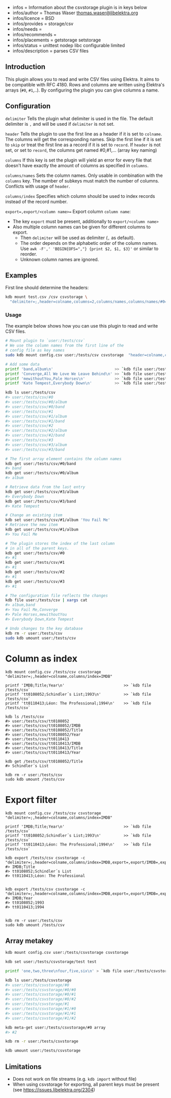 - infos = Information about the csvstorage plugin is in keys below
- infos/author = Thomas Waser <thomas.waser@libelektra.org>
- infos/licence = BSD
- infos/provides = storage/csv
- infos/needs =
- infos/recommends =
- infos/placements = getstorage setstorage
- infos/status = unittest nodep libc configurable limited
- infos/description = parses CSV files

## Introduction

This plugin allows you to read and write CSV files using Elektra.
It aims to be compatible with RFC 4180.
Rows and columns are written using Elektra's arrays (`#0`, `#1`,..).
By configuring the plugin you can give columns a name.

## Configuration

`delimiter`
Tells the plugin what delimiter is used in the file.
The default delimiter is `,` and will be used if `delimiter` is not set.

`header`
Tells the plugin to use the first line as a header if it is set to `colname`.
The columns will get the corresponding names.
Skip the first line if it is set to `skip` or treat the first line as a record if it is set to `record`.
If `header` is not set, or set to `record`, the columns get named #0,#1,... (array key naming)

`columns`
If this key is set the plugin will yield an error for every file that doesn't have exactly the amount of columns as specified in `columns`.

`columns/names`
Sets the column names. Only usable in combination with the `columns` key. The number of subkeys must match the number of columns.
Conflicts with usage of `header`.

`columns/index`
Specifies which column should be used to index records instead of the record number.

`export=,export/<column name>=`
Export column `column name`:

- The key `export` must be present, additionally to `export/<column name>`
- Also multiple column names can be given for different columns to export.
  - Then `delimiter` will be used as delimiter (`,` as default).
  - The order depends on the alphabetic order of the column names.
    Use `awk -F',' 'BEGIN{OFS=","} {print $2, $1, $3}'` or similar to reorder.
  - Unknown column names are ignored.

## Examples

First line should determine the headers:

```bash
kdb mount test.csv /csv csvstorage \
  "delimiter=;,header=colname,columns=2,columns/names,columns/names/#0=col0Name,columns/names/#1=col1Name"
```

### Usage

The example below shows how you can use this plugin to read and write CSV files.

```sh
# Mount plugin to `user:/tests/csv`
# We use the column names from the first line of the
# config file as key names
sudo kdb mount config.csv user:/tests/csv csvstorage  "header=colname,columns/names/#0=col0Name,columns/names/#1=col1Name"

# Add some data
printf 'band,album\n'                           >> `kdb file user:/tests/csv`
printf 'Converge,All We Love We Leave Behind\n' >> `kdb file user:/tests/csv`
printf 'mewithoutYou,Pale Horses\n'             >> `kdb file user:/tests/csv`
printf 'Kate Tempest,Everybody Down\n'          >> `kdb file user:/tests/csv`

kdb ls user:/tests/csv
#> user:/tests/csv/#0
#> user:/tests/csv/#0/album
#> user:/tests/csv/#0/band
#> user:/tests/csv/#1
#> user:/tests/csv/#1/album
#> user:/tests/csv/#1/band
#> user:/tests/csv/#2
#> user:/tests/csv/#2/album
#> user:/tests/csv/#2/band
#> user:/tests/csv/#3
#> user:/tests/csv/#3/album
#> user:/tests/csv/#3/band

# The first array element contains the column names
kdb get user:/tests/csv/#0/band
#> band
kdb get user:/tests/csv/#0/album
#> album

# Retrieve data from the last entry
kdb get user:/tests/csv/#3/album
#> Everybody Down
kdb get user:/tests/csv/#3/band
#> Kate Tempest

# Change an existing item
kdb set user:/tests/csv/#1/album 'You Fail Me'
# Retrieve the new item
kdb get user:/tests/csv/#1/album
#> You Fail Me

# The plugin stores the index of the last column
# in all of the parent keys.
kdb get user:/tests/csv/#0
#> #1
kdb get user:/tests/csv/#1
#> #1
kdb get user:/tests/csv/#2
#> #1
kdb get user:/tests/csv/#3
#> #1

# The configuration file reflects the changes
kdb file user:/tests/csv | xargs cat
#> album,band
#> You Fail Me,Converge
#> Pale Horses,mewithoutYou
#> Everybody Down,Kate Tempest

# Undo changes to the key database
kdb rm -r user:/tests/csv
sudo kdb umount user:/tests/csv
```

# Column as index

```
kdb mount config.csv /tests/csv csvstorage "delimiter=;,header=colname,columns/index=IMDB"

printf 'IMDB;Title;Year\n'                          >> `kdb file /tests/csv`
printf 'tt0108052;Schindler´s List;1993\n'          >> `kdb file /tests/csv`
printf 'tt0110413;Léon: The Professional;1994\n'    >> `kdb file /tests/csv`

kdb ls /tests/csv
#> user:/tests/csv/tt0108052
#> user:/tests/csv/tt0108052/IMDB
#> user:/tests/csv/tt0108052/Title
#> user:/tests/csv/tt0108052/Year
#> user:/tests/csv/tt0110413
#> user:/tests/csv/tt0110413/IMDB
#> user:/tests/csv/tt0110413/Title
#> user:/tests/csv/tt0110413/Year

kdb get /tests/csv/tt0108052/Title
#> Schindler´s List

kdb rm -r user:/tests/csv
sudo kdb umount /tests/csv

```

# Export filter

```
kdb mount config.csv /tests/csv csvstorage "delimiter=;,header=colname,columns/index=IMDB"

printf 'IMDB;Title;Year\n'                          >> `kdb file /tests/csv`
printf 'tt0108052;Schindler´s List;1993\n'          >> `kdb file /tests/csv`
printf 'tt0110413;Léon: The Professional;1994\n'    >> `kdb file /tests/csv`

kdb export /tests/csv csvstorage -c "delimiter=;,header=colname,columns/index=IMDB,export=,export/IMDB=,export/Title="
#> IMDB;Title
#> tt0108052;Schindler´s List
#> tt0110413;Léon: The Professional


kdb export /tests/csv csvstorage -c "delimiter=;,header=colname,columns/index=IMDB,export=,export/IMDB=,export/Year="
#> IMDB;Year
#> tt0108052;1993
#> tt0110413;1994


kdb rm -r user:/tests/csv
sudo kdb umount /tests/csv

```

## Array metakey

```sh
kdb mount config.csv user:/tests/csvstorage csvstorage

kdb set user:/tests/csvstorage/test test

printf 'one,two,three\nfour,five,six\n' > `kdb file user:/tests/csvstorage`

kdb ls user:/tests/csvstorage
#> user:/tests/csvstorage/#0
#> user:/tests/csvstorage/#0/#0
#> user:/tests/csvstorage/#0/#1
#> user:/tests/csvstorage/#0/#2
#> user:/tests/csvstorage/#1
#> user:/tests/csvstorage/#1/#0
#> user:/tests/csvstorage/#1/#1
#> user:/tests/csvstorage/#1/#2

kdb meta-get user:/tests/csvstorage/#0 array
#> #2

kdb rm -r user:/tests/csvstorage

kdb umount user:/tests/csvstorage
```

## Limitations

- Does not work on file streams (e.g. `kdb import` without file)
- When using csvstorage for exporting, all parent keys must be present
  (see https://issues.libelektra.org/2304)

